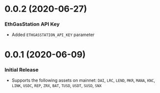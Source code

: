# 0.0.2 (2020-06-27)

### EthGasStation API Key

* Added `ETHGASSTATION_API_KEY` parameter

# 0.0.1 (2020-06-09)

### Initial Release

* Supports the following assets on mainnet: `DAI`, `LRC`, `LEND`, `MKR`, `MANA`, `KNC`, `LINK`, `USDC`, `REP`, `ZRX`, `BAT`, `TUSD`, `USDT`, `SUSD`, `SNX`
